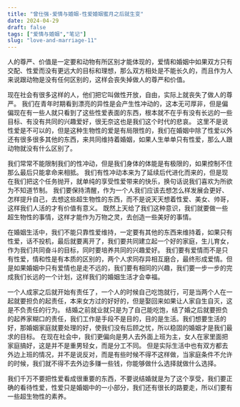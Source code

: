 ```yaml
---
title: "曾仕强-爱情与婚姻-性爱婚姻蜜月之后就生变"
date: 2024-04-29
draft: false
tags: ["爱情与婚姻","笔记"]
slug: "love-and-marriage-11"
---
```


人的尊严、价值是一定要和动物有所区别才能体现的，爱情和婚姻中如果双方只有交配、性爱而没有更远大的目标和理想，那么双方相处是不能长久的，而且作为人来说跟动物是没有任何区别的，这样会丧失掉做人的尊严和价值。

现在社会有很多这样的人，他们把它叫做性开放，自由，实际上就丧失了做人的尊严。
我们在青年时期看到漂亮的异性是会产生性冲动的，这本无可厚非，但是偏偏现在有一些人就只看到了这些性爱表面的东西，根本就不在乎有没有长远的一些目标、有没有共同的兴趣爱好，很无奈这也是我们这个时代的悲哀。
这里不是说性爱是不可以的，但是这种生物性的爱是有局限性的，我们在婚姻中除了性爱以外还有很多很多其他的东西，来共同维持着婚姻，如果人生单单只有性爱，那么人跟动物就没有什么区别了。

我们常常不能限制我们的性冲动，但是我们身体的体能是有极限的，如果控制不住那么最后只能拿命来相抵。
我们有性冲动本来为了延续后代进化而来的，但是现在我们把这个任务抛开，就单纯的享受性爱带来的快乐，换句话说我们喜欢为所欲为不知道节制。
我们要保持清醒，作为一个人我们应该去想怎么样发展会更好、怎样提升自己，去想这些超生物性的东西，而不是说天天想着性爱、美女、帅哥，这样我们人活的才有价值有意义。
既然上天给了我们这种意识，我们就要做一些超生物性的事情，这样才能作为万物之灵，去创造一些美好的事情。

在婚姻生活中，我们不能只靠性爱维持，一定要有其他的东西来维持着，如果只有性爱，话不投机，最后就要离开了，我们要共同建立起一个好的家庭，生儿育女，作为我们共同奋斗的目标，同时要培养共同的兴趣爱好。
我们要有爱情而不是只有性爱，情和性是有本质的区别的，两个人求同存异相互磨合，最终形成爱情。但是如果婚姻中只有爱情也是走不远的，我们要有相同的兴趣，我们要一步一步的完成我们长远的一个计划，这样我们的婚姻生活才会幸福。

一个人成家之后就开始有责任了，一个人的时候自己吃饱就行，可是当两个人在一起就要担负的起责任，本来女方过的好好的，但是娶回来如果让人家自生自灭，这是不负责任的行为。
结婚之前就业就只是为了自己能吃饱，结了婚之后就要担负的起养家糊口的责任，我们工作是手段不是目的，目的是生活。我们想要生活的好，那婚姻家庭就要处理的好，使我们没有后顾之忧，所以稳固的婚姻才是我们最求的目标。
在现在社会中，我们更偏向是男人去外面上班为主，女人在家里面把家庭搞好，这是并不是重男轻女，而是分工不同。
但是实际生活中也有双方都去外边上班的情况，并不是说反对，而是有些时候不得不这样做，当家庭条件不允许的时候，我们就不得不去外边多赚一些钱，你能够做什么选择就做什么选择。

我们千万不要把性爱看成很重要的东西，不要说结婚就是为了这个享受，我们要正确的看待性爱，性爱只是婚姻中的一小部分，我们还有很长的路要走，所以们要有一些超生物性的素养。